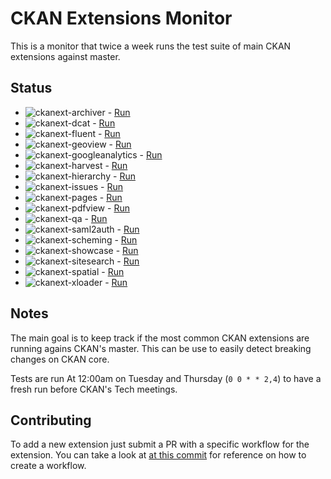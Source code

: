 # CKAN Extensions Monitor

This is a monitor that twice a week runs the test suite of main CKAN extensions against master.

## Status

- ![ckanext-archiver](https://github.com/pdelboca/ckan-extensions-monitor/workflows/ckanext-archiver/badge.svg) - [Run](https://github.com/pdelboca/ckan-extensions-monitor/actions/workflows/.ckanext-archiver.yml)
- ![ckanext-dcat](https://github.com/pdelboca/ckan-extensions-monitor/workflows/ckanext-dcat/badge.svg) - [Run](https://github.com/pdelboca/ckan-extensions-monitor/actions/workflows/.ckanext-dcat.yml)
- ![ckanext-fluent](https://github.com/pdelboca/ckan-extensions-monitor/workflows/ckanext-fluent/badge.svg) - [Run](https://github.com/pdelboca/ckan-extensions-monitor/actions/workflows/.ckanext-fluent.yml)
- ![ckanext-geoview](https://github.com/pdelboca/ckan-extensions-monitor/workflows/ckanext-geoview/badge.svg) - [Run](https://github.com/pdelboca/ckan-extensions-monitor/actions/workflows/.ckanext-geoview.yml)
- ![ckanext-googleanalytics](https://github.com/pdelboca/ckan-extensions-monitor/workflows/ckanext-googleanalytics/badge.svg) - [Run](https://github.com/pdelboca/ckan-extensions-monitor/actions/workflows/.ckanext-googleanalytics.yml)
- ![ckanext-harvest](https://github.com/pdelboca/ckan-extensions-monitor/workflows/ckanext-harvest/badge.svg) - [Run](https://github.com/pdelboca/ckan-extensions-monitor/actions/workflows/.ckanext-harvest.yml)
- ![ckanext-hierarchy](https://github.com/pdelboca/ckan-extensions-monitor/workflows/ckanext-hierarchy/badge.svg) - [Run](https://github.com/pdelboca/ckan-extensions-monitor/actions/workflows/.ckanext-hierarchy.yml)
- ![ckanext-issues](https://github.com/pdelboca/ckan-extensions-monitor/workflows/ckanext-issues/badge.svg) - [Run](https://github.com/pdelboca/ckan-extensions-monitor/actions/workflows/.ckanext-issues.yml)
- ![ckanext-pages](https://github.com/pdelboca/ckan-extensions-monitor/workflows/ckanext-pages/badge.svg) - [Run](https://github.com/pdelboca/ckan-extensions-monitor/actions/workflows/.ckanext-pages.yml)
- ![ckanext-pdfview](https://github.com/pdelboca/ckan-extensions-monitor/workflows/ckanext-pdfview/badge.svg) - [Run](https://github.com/pdelboca/ckan-extensions-monitor/actions/workflows/.ckanext-pdfview.yml)
- ![ckanext-qa](https://github.com/pdelboca/ckan-extensions-monitor/workflows/ckanext-qa/badge.svg) - [Run](https://github.com/pdelboca/ckan-extensions-monitor/actions/workflows/.ckanext-qa.yml)
- ![ckanext-saml2auth](https://github.com/pdelboca/ckan-extensions-monitor/workflows/ckanext-saml2auth/badge.svg) - [Run](https://github.com/pdelboca/ckan-extensions-monitor/actions/workflows/.ckanext-saml2auth.yml)
- ![ckanext-scheming](https://github.com/pdelboca/ckan-extensions-monitor/workflows/ckanext-scheming/badge.svg) - [Run](https://github.com/pdelboca/ckan-extensions-monitor/actions/workflows/.ckanext-scheming.yml)
- ![ckanext-showcase](https://github.com/pdelboca/ckan-extensions-monitor/workflows/ckanext-showcase/badge.svg) - [Run](https://github.com/pdelboca/ckan-extensions-monitor/actions/workflows/.ckanext-showcase.yml)
- ![ckanext-sitesearch](https://github.com/pdelboca/ckan-extensions-monitor/workflows/ckanext-sitesearch/badge.svg) - [Run](https://github.com/pdelboca/ckan-extensions-monitor/actions/workflows/.ckanext-sitesearch.yml)
- ![ckanext-spatial](https://github.com/pdelboca/ckan-extensions-monitor/workflows/ckanext-spatial/badge.svg) - [Run](https://github.com/pdelboca/ckan-extensions-monitor/actions/workflows/.ckanext-spatial.yml)
- ![ckanext-xloader](https://github.com/pdelboca/ckan-extensions-monitor/workflows/ckanext-xloader/badge.svg) - [Run](https://github.com/pdelboca/ckan-extensions-monitor/actions/workflows/.ckanext-xloader.yml)


## Notes

The main goal is to keep track if the most common CKAN extensions are running agains CKAN's master. This can be use to easily detect breaking changes on CKAN core.

Tests are run At 12:00am on Tuesday and Thursday (`0 0 * * 2,4`) to have a fresh run before CKAN's Tech meetings.

## Contributing

To add a new extension just submit a PR with a specific workflow for the extension. You can take a look at [at this commit](542e0b27e659b93415b157ca013d302d4209db16) for reference on how to create a workflow.
